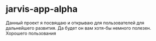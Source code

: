 # jarvis-app-alpha
Данный проект я посвящаю и открываю для пользователей для дальнейшего развития. Да будет он вам хотя-бы немного полезен. Хорошего пользования
